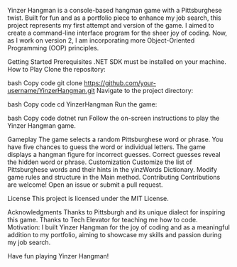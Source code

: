 
Yinzer Hangman is a console-based hangman game with a Pittsburghese twist. Built for fun and as a portfolio piece to enhance my job search, this project represents my first attempt and version of the game. I aimed to create a command-line interface program for the sheer joy of coding. Now, as I work on version 2, I am incorporating more Object-Oriented Programming (OOP) principles.

Getting Started
Prerequisites
.NET SDK must be installed on your machine.
How to Play
Clone the repository:

bash
Copy code
git clone https://github.com/your-username/YinzerHangman.git
Navigate to the project directory:

bash
Copy code
cd YinzerHangman
Run the game:

bash
Copy code
dotnet run
Follow the on-screen instructions to play the Yinzer Hangman game.

Gameplay
The game selects a random Pittsburghese word or phrase.
You have five chances to guess the word or individual letters.
The game displays a hangman figure for incorrect guesses.
Correct guesses reveal the hidden word or phrase.
Customization
Customize the list of Pittsburghese words and their hints in the yinzWords Dictionary.
Modify game rules and structure in the Main method.
Contributing
Contributions are welcome! Open an issue or submit a pull request.

License
This project is licensed under the MIT License.

Acknowledgments
Thanks to Pittsburgh and its unique dialect for inspiring this game.
Thanks to Tech Elevator for teaching me how to code.
Motivation:
I built Yinzer Hangman for the joy of coding and as a meaningful addition to my portfolio, aiming to showcase my skills and passion during my job search.

Have fun playing Yinzer Hangman!





